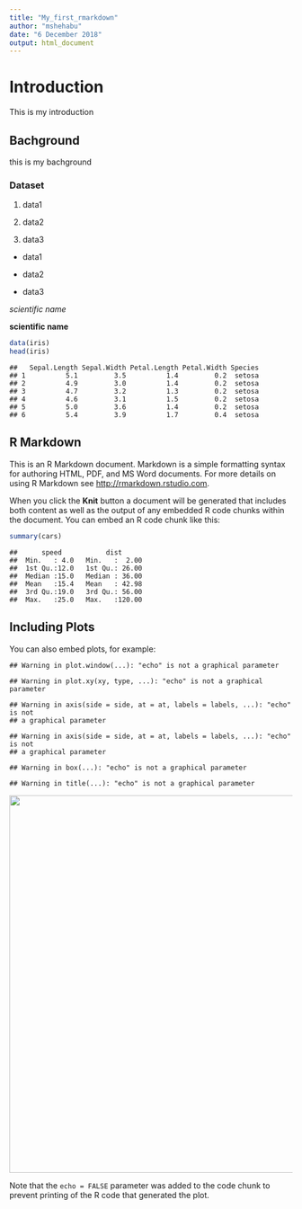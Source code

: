 ```yaml
---
title: "My_first_rmarkdown"
author: "mshehabu"
date: "6 December 2018"
output: html_document
---
```

# Introduction
This is my introduction  

## Bachground
this is my bachground

### Dataset

1. data1

1. data2

1. data3

+ data1

+ data2

+ data3

*scientific name*

**scientific name**


```r
data(iris)
head(iris)
```

```
##   Sepal.Length Sepal.Width Petal.Length Petal.Width Species
## 1          5.1         3.5          1.4         0.2  setosa
## 2          4.9         3.0          1.4         0.2  setosa
## 3          4.7         3.2          1.3         0.2  setosa
## 4          4.6         3.1          1.5         0.2  setosa
## 5          5.0         3.6          1.4         0.2  setosa
## 6          5.4         3.9          1.7         0.4  setosa
```




## R Markdown

This is an R Markdown document. Markdown is a simple formatting syntax for authoring HTML, PDF, and MS Word documents. For more details on using R Markdown see <http://rmarkdown.rstudio.com>.

When you click the **Knit** button a document will be generated that includes both content as well as the output of any embedded R code chunks within the document. You can embed an R code chunk like this:


```r
summary(cars)
```

```
##      speed           dist       
##  Min.   : 4.0   Min.   :  2.00  
##  1st Qu.:12.0   1st Qu.: 26.00  
##  Median :15.0   Median : 36.00  
##  Mean   :15.4   Mean   : 42.98  
##  3rd Qu.:19.0   3rd Qu.: 56.00  
##  Max.   :25.0   Max.   :120.00
```

## Including Plots

You can also embed plots, for example:


```
## Warning in plot.window(...): "echo" is not a graphical parameter
```

```
## Warning in plot.xy(xy, type, ...): "echo" is not a graphical parameter
```

```
## Warning in axis(side = side, at = at, labels = labels, ...): "echo" is not
## a graphical parameter

## Warning in axis(side = side, at = at, labels = labels, ...): "echo" is not
## a graphical parameter
```

```
## Warning in box(...): "echo" is not a graphical parameter
```

```
## Warning in title(...): "echo" is not a graphical parameter
```

<img src="My_frist_rmarkdown_files/figure-html/pressure-1.png" width="672" />

Note that the `echo = FALSE` parameter was added to the code chunk to prevent printing of the R code that generated the plot.
